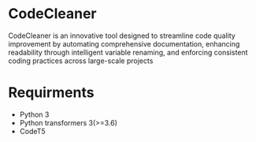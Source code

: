 # CodeCleaner
CodeCleaner is an innovative tool designed to streamline code quality improvement by automating comprehensive documentation, enhancing readability through intelligent variable renaming, and enforcing consistent coding practices across large-scale projects

# Requirments
- Python 3
- Python transformers 3(>=3.6)
- CodeT5

